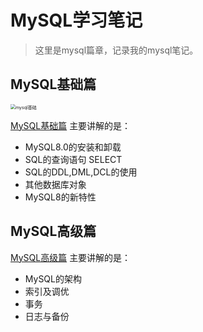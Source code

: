 # MySQL学习笔记

> 这里是mysql篇章，记录我的mysql笔记。

## MySQL基础篇

<img src="https://cdn.jsdelivr.net/gh/xubenshan/pic-blog@main/img/mysql%E5%9F%BA%E7%A1%80.jpg" alt="mysql基础" style="zoom: 50%;" />

[MySQL基础篇](/database/mysqlbase.md) 主要讲解的是：

* MySQL8.0的安装和卸载
* SQL的查询语句 SELECT 
* SQL的DDL,DML,DCL的使用
* 其他数据库对象
* MySQL8的新特性

## MySQL高级篇

[MySQL高级篇](#) 主要讲解的是：

* MySQL的架构
* 索引及调优
* 事务
* 日志与备份